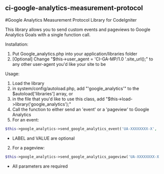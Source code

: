 ## ci-google-analytics-measurement-protocol
#Google Analytics Measurement Protocol Library for CodeIgniter


This library allows you to send custom events and pageviews to Google Analytics Goals with a single function call.


Installation:
1. Put Google_analytics.php into your application/libraries folder
2. [Optional] Change "$this->user_agent = 'CI-GA-MP/1.0 '.site_url();" to any other user-agent you'd like your site to be


Usage:

1. Load the library
  1. in system/config/autoload.php, add "'google_analytics'" to the $autoload['libraries'] array, or
  2. in the file that you'd like to use this class, add "$this->load->library('google_analytics');"
2. Call the function to either send an 'event' or a 'pageview' to Google Analytics
  1. For an event:
```PHP
$this->google_analytics->send_google_analytics_event('UA-XXXXXXXX-X', '{CATEGORY}', '{ACTION}', '[{LABEL}]', '[{VALUE}]');
```
  * LABEL and VALUE are optional
    
  2. For a pageview:
```PHP
$this->google_analytics->send_google_analytics_pageview('UA-XXXXXXXX-X', '{HOST}', '{PATH}', '{TITLE}');
```    
  * All parameters are required
